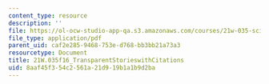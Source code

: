 ```yaml
---
content_type: resource
description: ''
file: https://ol-ocw-studio-app-qa.s3.amazonaws.com/courses/21w-035-science-writing-and-new-media-communicating-science-to-the-public-fall-2016/8aaf45f354c2561a21d919b1a1b9d2ba_21W.035f16_TransparentStoriesCitations.pdf
file_type: application/pdf
parent_uid: caf2e285-9468-753e-d768-bb3bb21a73a3
resourcetype: Document
title: 21W.035f16_TransparentStorieswithCitations
uid: 8aaf45f3-54c2-561a-21d9-19b1a1b9d2ba
---
```

